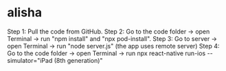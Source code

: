 # alisha

Step 1: Pull the code from GitHub.
Step 2: Go to the code folder -> open Terminal -> run "npm install" and "npx pod-install".
Step 3: Go to server -> open Terminal -> run "node server.js" (the app uses remote server)
Step 4: Go to the code folder -> open Terminal -> run npx react-native run-ios --simulator="iPad (8th generation)"
